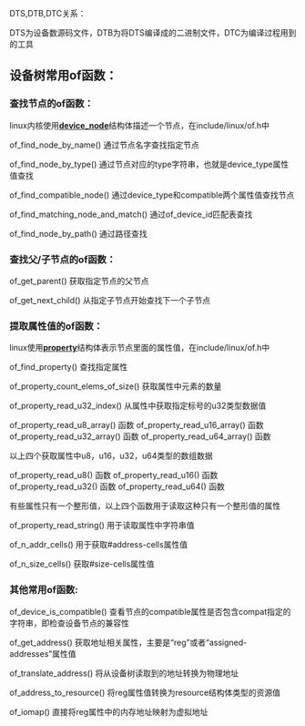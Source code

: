 DTS,DTB,DTC关系：

DTS为设备数源码文件，DTB为将DTS编译成的二进制文件，DTC为编译过程用到的工具

## 设备树常用of函数：

### 查找节点的of函数：

linux内核使用<u>**device_node**</u>结构体描述一个节点，在include/linux/of.h中

of_find_node_by_name()	通过节点名字查找指定节点

of_find_node_by_type()	通过节点对应的type字符串，也就是device_type属性值查找

of_find_compatible_node()	通过device_type和compatible两个属性值查找节点

of_find_matching_node_and_match()	通过of_device_id匹配表查找

of_find_node_by_path()	通过路径查找

### 查找父/子节点的of函数：

of_get_parent()	获取指定节点的父节点

of_get_next_child()	从指定子节点开始查找下一个子节点

### 提取属性值的of函数：

linux使用<u>**property**</u>结构体表示节点里面的属性值，在include/linux/of.h中

of_find_property()	查找指定属性

of_property_count_elems_of_size()	获取属性中元素的数量

of_property_read_u32_index()	从属性中获取指定标号的u32类型数据值

of_property_read_u8_array() 函数
of_property_read_u16_array() 函数
of_property_read_u32_array() 函数
of_property_read_u64_array() 函数

以上四个获取属性中u8，u16，u32，u64类型的数组数据

of_property_read_u8() 函数
of_property_read_u16() 函数
of_property_read_u32() 函数
of_property_read_u64() 函数

有些属性只有一个整形值，以上四个函数用于读取这种只有一个整形值的属性

of_property_read_string()	用于读取属性中字符串值

of_n_addr_cells()	用于获取#address-cells属性值

of_n_size_cells()	获取#size-cells属性值

### 其他常用of函数:

of_device_is_compatible()	查看节点的compatible属性是否包含compat指定的字符串，即检查设备节点的兼容性

of_get_address()	获取地址相关属性，主要是“reg”或者“assigned-addresses”属性值

of_translate_address()	将从设备树读取到的地址转换为物理地址

of_address_to_resource()	将reg属性值转换为resource结构体类型的资源值

of_iomap()	直接将reg属性中的内存地址映射为虚拟地址
